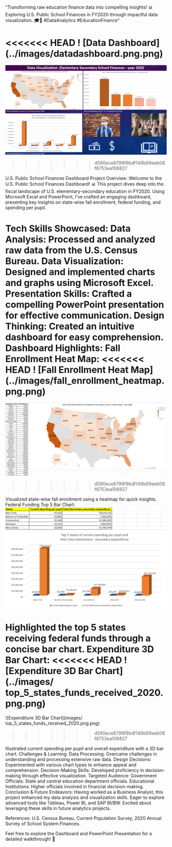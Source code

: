 ﻿"Transforming raw education finance data into compelling insights! 📊 Exploring U.S. Public School Finances in FY2020 through impactful data visualization. 🎓💼 #DataAnalytics #EducationFinance"

<<<<<<< HEAD
! [Data Dashboard] (../images/datadashboard.png.png)
=======
![Data Dashboard](images/datadashboard.png.png)
>>>>>>> d590ece8799f9bdf146b69eeb06f8753ea106827

U.S. Public School Finances Dashboard
Project Overview:
Welcome to the U.S. Public School Finances Dashboard! 📊 This project dives deep into the fiscal landscape of U.S. elementary-secondary education in FY2020. Using Microsoft Excel and PowerPoint, I've crafted an engaging dashboard, presenting key insights on state-wise fall enrollment, federal funding, and spending per pupil.

Tech Skills Showcased:
Data Analysis: Processed and analyzed raw data from the U.S. Census Bureau.
Data Visualization: Designed and implemented charts and graphs using Microsoft Excel.
Presentation Skills: Crafted a compelling PowerPoint presentation for effective communication.
Design Thinking: Created an intuitive dashboard for easy comprehension.
Dashboard Highlights:
Fall Enrollment Heat Map:
<<<<<<< HEAD
! [Fall Enrollment Heat Map] (../images/fall_enrollment_heatmap.png.png)
=======
![Fall Enrollment Heat Map](images/fall_enrollment_heatmap.png.png)
>>>>>>> d590ece8799f9bdf146b69eeb06f8753ea106827

Visualized state-wise fall enrollment using a heatmap for quick insights.
Federal Funding Top 5 Bar Chart:
![Federal Funding Top 5 Bar Chart](images/top_5_states_current_spending.png.png)

Highlighted the top 5 states receiving federal funds through a concise bar chart.
Expenditure 3D Bar Chart:
<<<<<<< HEAD
! [Expenditure 3D Bar Chart] (../images/ top_5_states_funds_received_2020.png.png)
=======
![Expenditure 3D Bar Chart](images/ top_5_states_funds_received_2020.png.png)
>>>>>>> d590ece8799f9bdf146b69eeb06f8753ea106827

Illustrated current spending per pupil and overall expenditure with a 3D bar chart.
Challenges & Learning:
Data Processing: Overcame challenges in understanding and processing extensive raw data.
Design Decisions: Experimented with various chart types to enhance appeal and comprehension.
Decision-Making Skills: Developed proficiency in decision-making through effective visualization.
Targeted Audience:
Government Officials: State and central education department officials.
Educational Institutions: Higher officials involved in financial decision-making.
Conclusion & Future Endeavors:
Having worked as a Business Analyst, this project enhanced my data analysis and visualization skills. Eager to explore advanced tools like Tableau, Power BI, and SAP BI/BW. Excited about leveraging these skills in future analytics projects.

References:
U.S. Census Bureau, Current Population Survey, 2020 Annual Survey of School System Finances.

Feel free to explore the Dashboard and PowerPoint Presentation for a detailed walkthrough! 🚀
